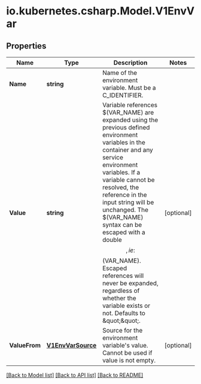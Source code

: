 # io.kubernetes.csharp.Model.V1EnvVar
## Properties

Name | Type | Description | Notes
------------ | ------------- | ------------- | -------------
**Name** | **string** | Name of the environment variable. Must be a C_IDENTIFIER. | 
**Value** | **string** | Variable references $(VAR_NAME) are expanded using the previous defined environment variables in the container and any service environment variables. If a variable cannot be resolved, the reference in the input string will be unchanged. The $(VAR_NAME) syntax can be escaped with a double $$, ie: $$(VAR_NAME). Escaped references will never be expanded, regardless of whether the variable exists or not. Defaults to \&quot;\&quot;. | [optional] 
**ValueFrom** | [**V1EnvVarSource**](V1EnvVarSource.md) | Source for the environment variable&#39;s value. Cannot be used if value is not empty. | [optional] 

[[Back to Model list]](../README.md#documentation-for-models) [[Back to API list]](../README.md#documentation-for-api-endpoints) [[Back to README]](../README.md)

